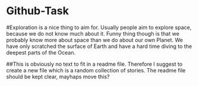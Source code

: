 # Github-Task

#Exploration is a nice thing to aim for. Usually people aim to explore space, because we do not know much about it. Funny thing though is that we probably know more about space than we do about our own Planet. We have only scratched the surface of Earth and have a hard time diving to the deepest parts of the Ocean. 

##This is obviously no text to fit in a readme file. Therefore I suggest to create a new file which is a random collection of stories. The readme file should be kept clear, mayhaps move this?
